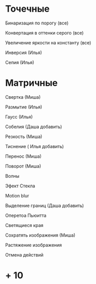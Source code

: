 # Точечные 
Бинаризация по порогу (все)

Конвертация в оттенки серого (все)

Увеличение яркости на константу (все)

Инверсия (Илья)

Сепия (Илья)
# Матричные
Свертка (Миша)

Размытие (Илья)

Гаусс (Илья)

Собелия (Даша добавить)

Резкость (Миша)

Тиснение ( Илья добавить)

Перенос (Миша)

Поворот (Миша)

Волны

Эфект Стекла

Motion blur

Выделение границ (Даша добавить)

Оперетоа Пьюитта

Светящиеся края

Сохратять изображения (Миша)

Растяжение изображения

Отмена действий
# + 10 
